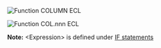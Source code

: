 ![Function COLUMN ECL](../../../images/LTS_COLUMN_2ECA_01Z.gif)

![Function COL.nnn ECL](../../../images/LTS_COLnnn_2ECA_01Z.gif)

**Note:** \<Expression\> is defined under [IF statements](./IFstatementsECL.html)
